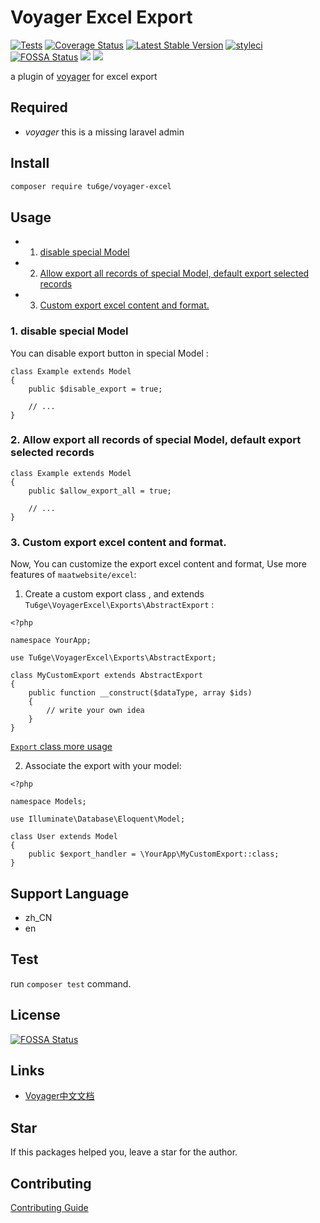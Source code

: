 <!-- vscode-markdown-toc -->


<!-- vscode-markdown-toc-config
	numbering=true
	autoSave=true
	/vscode-markdown-toc-config -->
<!-- /vscode-markdown-toc -->
# Voyager Excel Export

[![Tests](https://github.com/tu6ge/voyager-excel/workflows/Tests/badge.svg?branch=master)](https://github.com/tu6ge/voyager-excel/actions)
[![Coverage Status](https://coveralls.io/repos/github/tu6ge/voyager-excel/badge.svg?branch=master)](https://coveralls.io/github/tu6ge/voyager-excel?branch=master)
[![Latest Stable Version](https://poser.pugx.org/tu6ge/voyager-excel/v)](//packagist.org/packages/tu6ge/voyager-excel)
[![styleci](https://github.styleci.io/repos/239457151/shield?branch=master)](https://github.com/tu6ge/voyager-excel)
[![FOSSA Status](https://app.fossa.com/api/projects/git%2Bgithub.com%2Ftu6ge%2Fvoyager-excel.svg?type=shield)](https://app.fossa.com/projects/git%2Bgithub.com%2Ftu6ge%2Fvoyager-excel?ref=badge_shield)
[![](https://img.shields.io/github/issues-closed/tu6ge/voyager-excel)](https://github.com/tu6ge/voyager-excel)
[![](http://github-actions.40ants.com/tu6ge/voyager-excel/matrix.svg)](https://github.com/tu6ge/voyager-excel)


a plugin of [voyager](https://github.com/the-control-group/voyager) for excel export

##  <a name='Required'></a>Required

- *voyager* this is a missing laravel admin 

##  <a name='Install'></a>Install

```bash
composer require tu6ge/voyager-excel
```

##  <a name='Usage'></a>Usage

* 1. [disable special Model](#disablespecialModel)
* 2. [Allow export all records of special Model, default export selected records](#export-all)
* 3. [Custom export excel content and format.](#custom-export)

###  1. <a name='disablespecialModel'></a>disable special Model

You can disable export button in special Model :

```
class Example extends Model
{
    public $disable_export = true;

    // ...
}
```

###  2. <a name='export-all'></a>Allow export all records of special Model, default export selected records

```
class Example extends Model
{
    public $allow_export_all = true;

    // ...
}
```

###  3. <a name='custom-export'></a>Custom export excel content and format.

Now, You can customize the export excel content and format, Use more features of `maatwebsite/excel`:

1. Create a custom export class , and extends `Tu6ge\VoyagerExcel\Exports\AbstractExport` :

```
<?php

namespace YourApp;

use Tu6ge\VoyagerExcel\Exports\AbstractExport;

class MyCustomExport extends AbstractExport
{
    public function __construct($dataType, array $ids)
    {
        // write your own idea
    }
}
```

[`Export` class more usage](https://docs.laravel-excel.com/3.1/exports/collection.html)

2. Associate the export with your model:

```
<?php

namespace Models;

use Illuminate\Database\Eloquent\Model;

class User extends Model
{
    public $export_handler = \YourApp\MyCustomExport::class;
}
```

##  <a name='SupportLanguage'></a>Support Language

- zh_CN
- en 

##  <a name='Test'></a>Test

run `composer test` command.

##  <a name='License'></a>License

[![FOSSA Status](https://app.fossa.com/api/projects/git%2Bgithub.com%2Ftu6ge%2Fvoyager-excel.svg?type=large)](https://app.fossa.com/projects/git%2Bgithub.com%2Ftu6ge%2Fvoyager-excel?ref=badge_large)

##  <a name='Links'></a>Links

- [Voyager中文文档](http://doc.laravel-voyager.cn/)

##  <a name='Star'></a>Star

If this packages helped you, leave a star for the author.

##  <a name='Contributing'></a>Contributing

[Contributing Guide](https://github.com/tu6ge/voyager-excel/blob/master/CONTRIBUTING.md)

